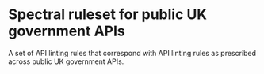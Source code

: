 # Spectral ruleset for public UK government APIs

A set of API linting rules that correspond with API linting rules as prescribed across public UK government APIs.
